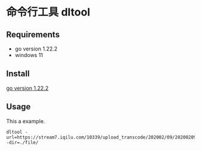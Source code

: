 # 命令行工具 dltool
## Requirements
- go version 1.22.2
- windows 11
## Install
[go version 1.22.2](https://golang.google.cn/dl/go1.22.2.windows-amd64.msi)
## Usage
This a example.
```
dltool -url=https://stream7.iqilu.com/10339/upload_transcode/202002/09/20200209104902N3v5Vpxuvb.mp -dir=./file/
```

